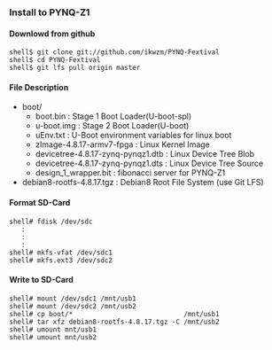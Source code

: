 ### Install to PYNQ-Z1

#### Downlowd from github

```
shell$ git clone git://github.com/ikwzm/PYNQ-Fextival
shell$ cd PYNQ-Fextival
shell$ git lfs pull origin master
```

#### File Description

 * boot/
   - boot.bin                              : Stage 1 Boot Loader(U-boot-spl)
   - u-boot.img                            : Stage 2 Boot Loader(U-boot)
   - uEnv.txt                              : U-Boot environment variables for linux boot
   - zImage-4.8.17-armv7-fpga              : Linux Kernel Image       
   - devicetree-4.8.17-zynq-pynqz1.dtb     : Linux Device Tree Blob   
   - devicetree-4.8.17-zynq-pynqz1.dts     : Linux Device Tree Source
   - design_1_wrapper.bit                  : fibonacci server for PYNQ-Z1
 * debian8-rootfs-4.8.17.tgz               : Debian8 Root File System (use Git LFS)

#### Format SD-Card

````
shell# fdisk /dev/sdc
   :
   :
   :
shell# mkfs-vfat /dev/sdc1
shell# mkfs.ext3 /dev/sdc2
````

#### Write to SD-Card

````
shell# mount /dev/sdc1 /mnt/usb1
shell# mount /dev/sdc2 /mnt/usb2
shell# cp boot/*                            /mnt/usb1
shell# tar xfz debian8-rootfs-4.8.17.tgz -C /mnt/usb2
shell# umount mnt/usb1
shell# umount mnt/usb2
````
